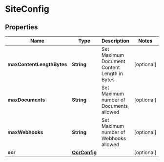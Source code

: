 

# SiteConfig


## Properties

| Name | Type | Description | Notes |
|------------ | ------------- | ------------- | -------------|
|**maxContentLengthBytes** | **String** | Set Maximum Document Content Length in Bytes |  [optional] |
|**maxDocuments** | **String** | Set Maximum number of Documents allowed |  [optional] |
|**maxWebhooks** | **String** | Set Maximum number of Webhooks allowed |  [optional] |
|**ocr** | [**OcrConfig**](OcrConfig.md) |  |  [optional] |




